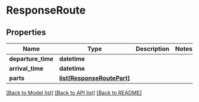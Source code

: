 # ResponseRoute

## Properties
Name | Type | Description | Notes
------------ | ------------- | ------------- | -------------
**departure_time** | **datetime** |  | 
**arrival_time** | **datetime** |  | 
**parts** | [**list[ResponseRoutePart]**](ResponseRoutePart.md) |  | 

[[Back to Model list]](../README.md#documentation-for-models) [[Back to API list]](../README.md#documentation-for-api-endpoints) [[Back to README]](../README.md)


